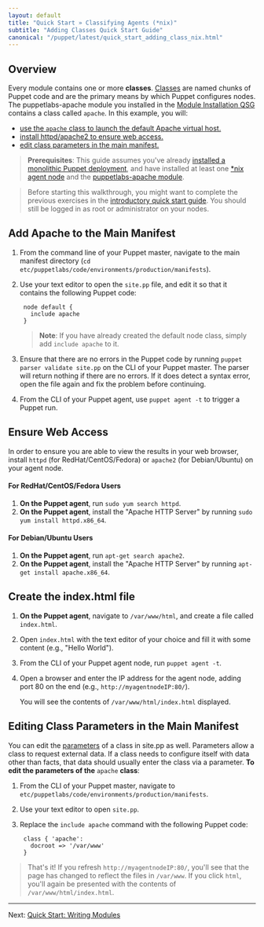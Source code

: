 ```yaml
---
layout: default
title: "Quick Start » Classifying Agents (*nix)"
subtitle: "Adding Classes Quick Start Guide"
canonical: "/puppet/latest/quick_start_adding_class_nix.html"
---
```



## Overview

Every module contains one or more **classes**. [Classes](./puppet/4.2/reference/lang_classes.html) are named chunks of Puppet code and are the primary means by which Puppet configures nodes. The puppetlabs-apache module you installed in the [Module Installation QSG](./quick_start_module_install_nix.html) contains a class called `apache`. In this example, you will:
* [use the `apache` class to launch the default Apache virtual host.](#add-apache-to-the-main-manifest)
* [install httpd/apache2 to ensure web access.](#ensure-web-access)
* [edit class parameters in the main manifest.](#editing-class-parameters-in-the-main-manifest)

> **Prerequisites**: This guide assumes you've already [installed a monolithic Puppet deployment](./guides/install_puppet/pre_install.html), and have installed at least one [*nix agent node](./guides/install_puppet/post_install.html) and the [puppetlabs-apache module](./quick_start_module_install_nix.html).

> Before starting this walkthrough, you might want to complete the previous exercises in the [introductory quick start guide](./quick_start.html). You should still be logged in as root or administrator on your nodes.

## Add Apache to the Main Manifest

1. From the command line of your Puppet master, navigate to the main manifest directory (`cd etc/puppetlabs/code/environments/production/manifests`).
2. Use your text editor to open the `site.pp` file, and edit it so that it contains the following Puppet code:

        node default {
		  include apache	
        }

	>**Note**: If you have already created the default node class, simply add `include apache` to it.

3. Ensure that there are no errors in the Puppet code by running `puppet parser validate site.pp` on the CLI of your Puppet master. The parser will return nothing if there are no errors. If it does detect a syntax error, open the file again and fix the problem before continuing.
4. From the CLI of your Puppet agent, use `puppet agent -t` to trigger a Puppet run.

## Ensure Web Access

In order to ensure you are able to view the results in your web browser, install `httpd` (for RedHat/CentOS/Fedora) or `apache2` (for Debian/Ubuntu) on your agent node.

#### For RedHat/CentOS/Fedora Users
1. **On the Puppet agent**, run `sudo yum search httpd`.
2. **On the Puppet agent**, install the "Apache HTTP Server" by running `sudo yum install httpd.x86_64`.

#### For Debian/Ubuntu Users
1. **On the Puppet agent**, run `apt-get search apache2`.
2. **On the Puppet agent**, install the "Apache HTTP Server" by running `apt-get install apache.x86_64`.

## Create the index.html file
1. **On the Puppet agent**, navigate to `/var/www/html`, and create a file called `index.html`.
2. Open `index.html` with the text editor of your choice and fill it with some content (e.g., "Hello World").
3. From the CLI of your Puppet agent node, run `puppet agent -t`.
4. Open a browser and enter the IP address for the agent node, adding port 80 on the end (e.g., `http://myagentnodeIP:80/`).

   You will see the contents of `/var/www/html/index.html` displayed.
   
## Editing Class Parameters in the Main Manifest

You can edit the [parameters](./puppet/latest/reference/lang_classes.html#defining-classes) of a class in site.pp as well. Parameters allow a class to request external data. If a class needs to configure itself with data other than facts, that data should usually enter the class via a parameter.
**To edit the parameters of the** `apache` **class**:

1. From the CLI of your Puppet master, navigate to `etc/puppetlabs/code/environments/production/manifests`.
2. Use your text editor to open `site.pp`. 
3. Replace the `include apache` command with the following Puppet code:

        class { 'apache':
    	  docroot => '/var/www'
		}
		
> That's it! If you refresh `http://myagentnodeIP:80/`, you'll see that the page has changed to reflect the files in `/var/www`. If you click `html`, you'll again be presented with the contents of `/var/www/html/index.html`.

----------

Next: [Quick Start: Writing Modules](./quick_writing_nix.html)
